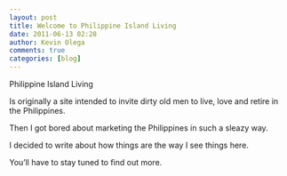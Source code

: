 ```yaml
---
layout: post
title: Welcome to Philippine Island Living
date: 2011-06-13 02:28
author: Kevin Olega
comments: true
categories: [blog]
---
```

Philippine Island Living

Is originally a site intended to invite dirty old men to live, love and retire in the Philippines.

Then I got bored about marketing the Philippines in such a sleazy way.

I decided to write about how things are the way I see things here.

You’ll have to stay tuned to find out more.
